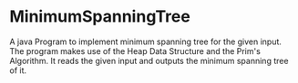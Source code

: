 # MinimumSpanningTree
A java Program to implement minimum spanning tree for the given input. The program makes use of the Heap Data Structure and the Prim's Algorithm.
It reads the given input and outputs the minimum spanning tree of it.
